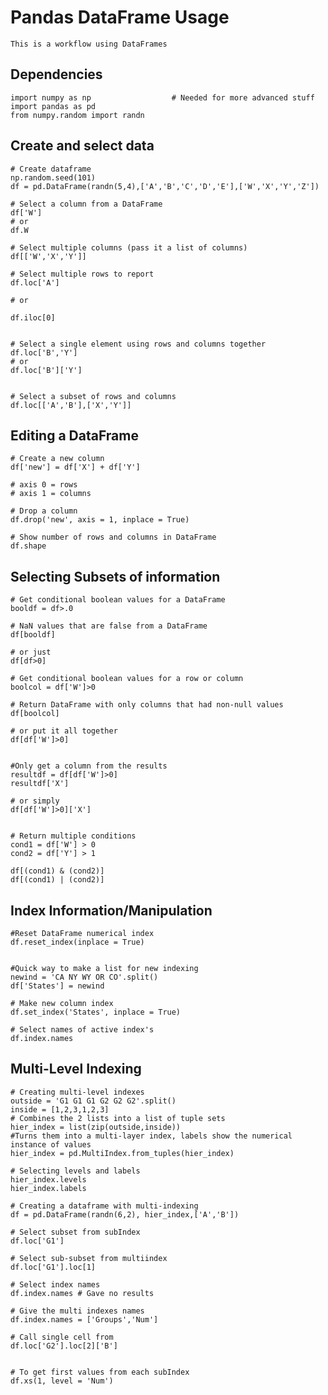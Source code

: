 # Pandas DataFrame Usage

    This is a workflow using DataFrames
    
## Dependencies

    import numpy as np                  # Needed for more advanced stuff
    import pandas as pd
    from numpy.random import randn
    
## Create and select data

    # Create dataframe
    np.random.seed(101)
    df = pd.DataFrame(randn(5,4),['A','B','C','D','E'],['W','X','Y','Z'])

    # Select a column from a DataFrame
    df['W']
    # or
    df.W

    # Select multiple columns (pass it a list of columns)
    df[['W','X','Y']]

    # Select multiple rows to report
    df.loc['A']

    # or

    df.iloc[0]


    # Select a single element using rows and columns together
    df.loc['B','Y']
    # or
    df.loc['B']['Y']


    # Select a subset of rows and columns
    df.loc[['A','B'],['X','Y']]
    
## Editing a DataFrame

    # Create a new column
    df['new'] = df['X'] + df['Y']

    # axis 0 = rows
    # axis 1 = columns

    # Drop a column
    df.drop('new', axis = 1, inplace = True)

    # Show number of rows and columns in DataFrame
    df.shape
    
## Selecting Subsets of information

    # Get conditional boolean values for a DataFrame
    booldf = df>.0

    # NaN values that are false from a DataFrame
    df[booldf]

    # or just
    df[df>0]

    # Get conditional boolean values for a row or column
    boolcol = df['W']>0

    # Return DataFrame with only columns that had non-null values
    df[boolcol]

    # or put it all together
    df[df['W']>0]


    #Only get a column from the results
    resultdf = df[df['W']>0]
    resultdf['X']

    # or simply
    df[df['W']>0]['X']


    # Return multiple conditions
    cond1 = df['W'] > 0
    cond2 = df['Y'] > 1

    df[(cond1) & (cond2)]
    df[(cond1) | (cond2)]
    
## Index  Information/Manipulation

    #Reset DataFrame numerical index
    df.reset_index(inplace = True)


    #Quick way to make a list for new indexing
    newind = 'CA NY WY OR CO'.split()
    df['States'] = newind

    # Make new column index
    df.set_index('States', inplace = True)

    # Select names of active index's
    df.index.names
    
## Multi-Level Indexing

    # Creating multi-level indexes
    outside = 'G1 G1 G1 G2 G2 G2'.split()
    inside = [1,2,3,1,2,3]
    # Combines the 2 lists into a list of tuple sets
    hier_index = list(zip(outside,inside))
    #Turns them into a multi-layer index, labels show the numerical instance of values
    hier_index = pd.MultiIndex.from_tuples(hier_index)

    # Selecting levels and labels
    hier_index.levels
    hier_index.labels

    # Creating a dataframe with multi-indexing
    df = pd.DataFrame(randn(6,2), hier_index,['A','B'])

    # Select subset from subIndex
    df.loc['G1']

    # Select sub-subset from multiindex
    df.loc['G1'].loc[1]

    # Select index names
    df.index.names # Gave no results

    # Give the multi indexes names
    df.index.names = ['Groups','Num']

    # Call single cell from 
    df.loc['G2'].loc[2]['B']


    # To get first values from each subIndex
    df.xs(1, level = 'Num')
